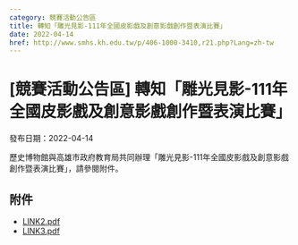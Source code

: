 ```yaml
---
category: 競賽活動公告區
title: 轉知「雕光見影-111年全國皮影戲及創意影戲創作暨表演比賽」
date: 2022-04-14
href: http://www.smhs.kh.edu.tw/p/406-1000-3410,r21.php?Lang=zh-tw
---
```


# [競賽活動公告區] 轉知「雕光見影-111年全國皮影戲及創意影戲創作暨表演比賽」

發布日期：2022-04-14

歷史博物館與高雄市政府教育局共同辦理「雕光見影-111年全國皮影戲及創意影戲創作暨表演比賽」，請參閱附件。

## 附件

- [LINK2.pdf](https://www.smhs.kh.edu.tw/var/file/0/1000/attach/15/pta_3170_9808603_96409.pdf)
- [LINK3.pdf](https://www.smhs.kh.edu.tw/var/file/0/1000/attach/15/pta_3171_8658428_96410.pdf)
